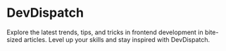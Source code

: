 # DevDispatch
 Explore the latest trends, tips, and tricks in frontend development in bite-sized articles. Level up your skills and stay inspired with DevDispatch.
